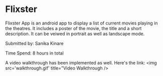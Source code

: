 # Flixster
Flixster App is an android app to display a list of current movies playing in the theatres. 
It includes a poster of the movie, the title and a short description. 
It can be veiwed in portrait as well as landscape mode.

Submitted by: Sanika Kinare

Time Spend: 8 hours in total

A video walkthrough has been implemented as well. Here's the link:
<img src='walkthrough.gif' title="Video Walkthrough />
